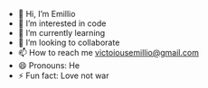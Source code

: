 - 👋 Hi, I’m Emillio
- 👀 I’m interested in code
- 🌱 I’m currently learning
- 💞️ I’m looking to collaborate
- 📫 How to reach me victoiousemillio@gmail.com
- 😄 Pronouns: He
- ⚡ Fun fact: Love not war

<!---
emillio37/emillio37 is a ✨ special ✨ repository because its `README.md` (this file) appears on your GitHub profile.
You can click the Preview link to take a look at your changes.
--->
